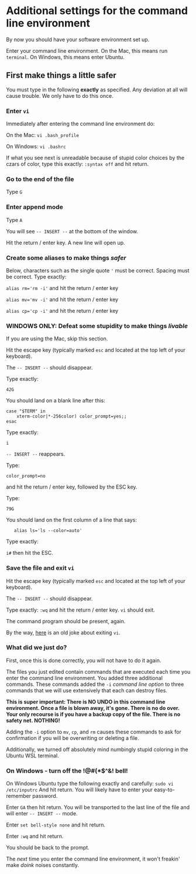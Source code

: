 # Additional settings for the command line environment

By now you should have your software environment set up.

Enter your command line environment. On the Mac, this means run ```terminal```. On Windows, this means enter Ubuntu.

## First make things a little safer

You must type in the following **exactly** as specified. Any deviation at all will cause trouble. We only have to do this once.

### Enter ```vi```

Immediately after entering the command line environment do:

On the Mac: ```vi .bash_profile```

On Windows: ```vi .bashrc```

If what you see next is unreadable because of stupid color choices by the czars of color, type this exactly: ```:syntax off``` and hit return.

### Go to the end of the file

Type ```G```

### Enter append mode

Type ```A```

You will see ```-- INSERT --``` at the bottom of the window.

Hit the return / enter key. A new line will open up.

### Create some aliases to make things *safer*

Below, characters such as the single quote ```'``` must be correct. Spacing must be correct. Type exactly:

```alias rm='rm -i'``` and hit the return / enter key

```alias mv='mv -i'``` and hit the return / enter key

```alias cp='cp -i'``` and hit the return / enter key

### WINDOWS ONLY: Defeat some stupidity to make things *livable*

If you are using the Mac, skip this section.

Hit the escape key (typically marked ```esc``` and located at the top left of your keyboard).

The ```-- INSERT --``` should disappear.

Type exactly:

```text
42G
```

You should land on a blank line after this:

```text
case "$TERM" in
    xterm-color|*-256color) color_prompt=yes;;
esac
```

Type exactly:

```i```

```-- INSERT --``` reappears.

Type:

```text
color_prompt=no
```

and hit the return / enter key, followed by the ESC key.

Type:

```79G```

You should land on the first column of a line that says:

```text
   alias ls='ls --color=auto'
```

Type exactly:

```i#``` then hit the ESC.

### Save the file and exit ```vi```

Hit the escape key (typically marked ```esc``` and located at the top left of your keyboard).

The ```-- INSERT --``` should disappear.

Type exactly: ```:wq``` and hit the return / enter key. ```vi``` should exit.

The command program should be present, again.

By the way, [here](https://twitter.com/iamdevloper/status/435555976687923200?ref_src=twsrc%5Etfw%7Ctwcamp%5Etweetembed%7Ctwterm%5E435555976687923200&ref_url=https%3A%2F%2Fcmdlinetips.com%2F2014%2F03%2Fvim-and-emacs-jokes-on-twitter%2F) is an old joke about exiting ```vi```.

### What did we just do?

First, once this is done correctly, you will not have to do it again. 

The files you just edited contain commands that are executed each time you enter the command line environment. You added three additional commands.
These commands added the ```-i``` *command line option* to three commands that we will use extensively that each can destroy files.

**This is super important: There is NO UNDO in this command line environment. Once a file is blown away, it's gone. There is no do over. Your only recourse is if you have a backup copy of the file. There is no safety net. NOTHING!**

Adding the ```-i``` option to ```mv```, ```cp```, and ```rm``` causes these commands to ask for confirmation if you will be overwriting or deleting a file.

Additionally, we turned off absolutely mind numbingly stupid coloring in the Ubuntu WSL terminal.

### On Windows - turn off the !@#(*$^&! bell!

On Windows Ubuntu type the following exactly and carefully: ```sudo vi /etc/inputrc``` And hit return. You will likely have to enter your easy-to-remember password.

Enter ```GA``` then hit return. You will be transported to the last line of the file and will enter ```-- INSERT --``` mode.

Enter ```set bell-style none``` and hit return.

Enter ```:wq``` and hit return.

You should be back to the prompt.

The *next* time you enter the command line environment, it won't freakin' make *doink* noises constantly.

